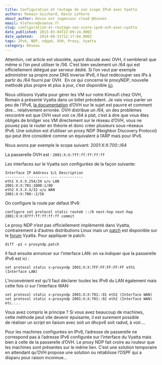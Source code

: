 ```yaml
---
title: Configuration et routage de son scope IPv6 avec Vyatta
authors: Romain Guichard, Kevin Lefevre
about_author: Kevin est ingenieur cloud @Osones
email: klefevre@vsense.fr
slug: configuration-et-routage-son-score-ipv6-ovh-avec-vyatta
date_published: 2013-03-04T22:09:24.000Z
date_updated:   2014-08-31T12:17:04.000Z
tags: IPv6, NDP, ndppd, OVH, Proxy, Vyatta
category: Réseau
---
```



Attention, cet article est obsolète, ayant discuté avec OVH, il semblerait que même si l’on peut utiliser le /56. C’est bien seulement un /64 qui est officiellement délégué par serveur dédié. Si l’on veut par exemple administrer sa propre zone DNS inverse IPv6, il faut redécouper ses IPs à partir du /64 fourni par OVH.  En ce qui concerne le proxyNDP, nouvelle methode plus propre et plus à jour, c’est disponible [ici](http://blog.vsense.fr/maj-vyatta-6-5-et-proxy-ndp/ "MAJ Vyatta 6.5 et Proxy NDP").

Nous utilisons Vyatta pour gérer les VM sur notre Kimsufi chez OVH, Romain à présenté Vyatta dans un billet précèdent. Je vais vous parler un peu de l’IPv6, [la documentation](http://guides.ovh.com/Ipv4Ipv6) d’OVH sur le sujet est pauvre et comment dire… relativement erronée. OVH distribue un /64, un des problèmes rencontré est que OVH veut voir ce /64 à plat, c’est à dire que vous êtes obligés de bridger vos VM directement sur le réseau d’OVH, vous ne pouvez pas le router en théorie et donc créer plusieurs sous-réseaux IPv6. Une solution est d’utiliser un proxy NDP (Neighbor Discovery Protocol) qui peut être considéré comme un équivalent à l’ARP mais pour IPv6.

Nous avons par exemple le scope suivant: 2001:X:X:700::/64

La passerelle OVH est : `2001:X:X:7ff:ff:ff:ff:ff`

Les interfaces sur le Vyatta son configurées de la façon suivante:

```
Interface IP Address S/L Description
--------- ---------- --- -----------
eth1 X.X.X.254/24 u/u LAN
2001:X:X:701:1000:1/80
eth2 X.X.X.X/32 u/u WAN
2001:X:X:700::2/56
```

On configure la route par défaut IPv6:

`configure set protocol static route6 ::/0 next-hop next-hop 2001:X:X:07ff:ff:ff:ff:ff commit`

Le proxy NDP n’est pas officiellement implémenté dans Vyatta, contrairement à d’autres distributions Linux mais un [patch](http://intarweb.goretsoft.net/tmp/proxyndp.patch) est disponible sur le [forum](http://www.vyatta.org/forum/viewtopic.php?t=6061&sid=86907912bc79caac0a22f9e676b76a71) Vyatta. Pour appliquer le patch:

`diff -p1 < proxyndp.patch`

Il faut ensuite annoncer sur l’interface LAN: on va indiquer que la passerelle IPv6 est ici :

`set protocol static x-proxyndp 2001:X:X:7FF:FF:FF:FF:FF eth1 (Interface LAN)`

L’inconvénient est qu’il faut déclarer toutes les IPv6 du LAN également mais cette fois ci sur l’interface WAN:

`set protocol static x-proxyndp 2001:X:X:701::01 eth2 (Interface WAN) set protocol static x-proxyndp 2001:X:X:701::02 eth2 (Interface WAN) etc....`

Vous avez compris le principe ? Si vous avez beaucoup de machines, cette méthode peut vite devenir épuisante, il est surement possible de réaliser un script en liaison avec soit un dhcpv6 soit radvd, à voir….

Pour les machines configurées en IPv6, l’adresse de passerelle ne correspond pas à l’adresse IPv6 configurée sur l’interface du Vyatta mais bien à celle de la passerelle d’OVH. Le proxy NDP fait croire au routeur que les machines sont présentes sur le même lien. C’est une solution temporaire en attendant qu’OVH propose une solution ou rétablisse l’OSPF qui a disparu pour raison inconnue...
